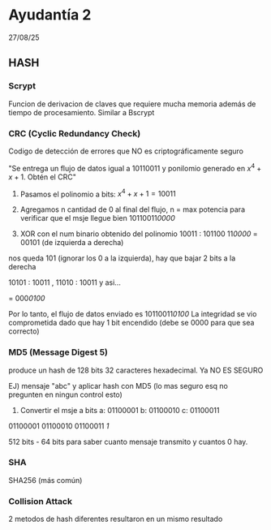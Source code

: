 # Ayudantía 2
27/08/25

## HASH
### Scrypt

Funcion de derivacion de claves que requiere mucha memoria además de tiempo de procesamiento. Similar a Bscrypt

### CRC (Cyclic Redundancy Check)

Codigo de detección de errores que NO es criptográficamente seguro

"Se entrega un flujo de datos igual a 10110011 y ponilomio generado en $x^4+x+1$. Obtén el CRC"

1. Pasamos el polinomio a bits: $x^4+x+1 = 10011$
2. Agregamos n cantidad de 0 al final del flujo, n = max potencia para verificar que el msje llegue bien
10110011*0000* 

3. XOR con el num binario obtenido del polinomio
10011 : 101100 11*0000* =  00101 (de izquierda a derecha)

nos queda 101 (ignorar los 0 a la izquierda), hay que bajar 2 bits a la derecha

10101 : 10011 , 11010 : 10011 y asi...

= 000*0100*

Por lo tanto, el flujo de datos enviado es 10110011*0100*
La integridad se vio comprometida dado que hay 1 bit encendido (debe se 0000 para que sea correcto)


### MD5 (Message Digest 5)

produce un hash de 128 bits 32 caracteres hexadecimal. Ya NO ES SEGURO 

EJ) mensaje "abc" y aplicar hash con MD5 (lo mas seguro esq no pregunten en ningun control esto)

1. Convertir el msje a bits
a: 01100001
b: 01100010
c: 01100011

01100001 01100010 01100011 *1*

512 bits - 64 bits para saber cuanto mensaje transmito y cuantos 0 hay.

### SHA
SHA256 (más común)

### Collision Attack

2 metodos de hash diferentes resultaron en un mismo resultado

